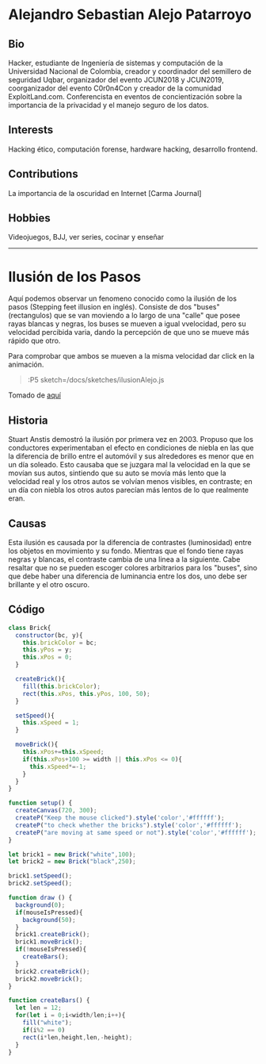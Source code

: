 # Alejandro Sebastian Alejo Patarroyo

## Bio

Hacker, estudiante de Ingeniería de sistemas y computación de la Universidad Nacional de Colombia, creador y coordinador del semillero de seguridad Uqbar, organizador del evento JCUN2018 y JCUN2019, coorganizador del evento C0r0n4Con y creador de la comunidad ExploitLand.com. Conferencista en eventos de concientización sobre la importancia de la privacidad y el manejo seguro de los datos.

## Interests

Hacking ético, computación forense, hardware hacking, desarrollo frontend.

## Contributions

La importancia de la oscuridad en Internet [Carma Journal]

## Hobbies

Videojuegos, BJJ, ver series, cocinar y enseñar

---

# Ilusión de los Pasos

Aquí podemos observar un fenomeno conocido como la ilusión de los pasos (Stepping feet illusion en inglés). Consiste de dos "buses" (rectangulos) que se van moviendo a lo largo de una "calle" que posee rayas blancas y negras, los buses se mueven a igual vvelocidad, pero su velocidad percibida varia, dando la percepción de que uno se mueve más rápido que otro. 

Para comprobar que ambos se mueven a la misma velocidad dar click en la animación.

> :P5 sketch=/docs/sketches/ilusionAlejo.js

Tomado de [aquí](https://p5js.org/es/examples/simulate-stepping-feet-illusion.html)

## Historia

Stuart Anstis demostró la ilusión por primera vez en 2003. Propuso que los conductores experimentaban el efecto en condiciones de niebla en las que la diferencia de brillo entre el automóvil y sus alrededores es menor que en un día soleado. Esto causaba que se juzgara mal la velocidad en la que se movían sus autos, sintiendo que su auto se movía más lento que la velocidad real y los otros autos se volvían menos visibles, en contraste; en un día con niebla los otros autos parecían más lentos de lo que realmente eran.

## Causas 

Esta ilusión es causada por la diferencia de contrastes (luminosidad) entre los objetos en movimiento y su fondo. Mientras que el fondo tiene rayas negras y blancas, el contraste cambia de una linea a la siguiente. Cabe resaltar que no se pueden escoger colores arbitrarios para los "buses", sino que debe haber una diferencia de luminancia entre los dos, uno debe ser brillante y el otro oscuro.

## Código

```js
class Brick{
  constructor(bc, y){
    this.brickColor = bc;
    this.yPos = y;
    this.xPos = 0;
  }

  createBrick(){
    fill(this.brickColor);
    rect(this.xPos, this.yPos, 100, 50);
  }

  setSpeed(){
    this.xSpeed = 1;
  }

  moveBrick(){
    this.xPos+=this.xSpeed;
    if(this.xPos+100 >= width || this.xPos <= 0){
      this.xSpeed*=-1;
    }
  }
}

function setup() {
  createCanvas(720, 300);
  createP("Keep the mouse clicked").style('color','#ffffff');
  createP("to check whether the bricks").style('color','#ffffff');
  createP("are moving at same speed or not").style('color','#ffffff');
}

let brick1 = new Brick("white",100);
let brick2 = new Brick("black",250);

brick1.setSpeed();
brick2.setSpeed();

function draw () {
  background(0);
  if(mouseIsPressed){
    background(50);
  }
  brick1.createBrick();
  brick1.moveBrick();
  if(!mouseIsPressed){
    createBars();
  }
  brick2.createBrick();
  brick2.moveBrick();
}

function createBars() {
  let len = 12;
  for(let i = 0;i<width/len;i++){
    fill("white");
    if(i%2 == 0)
    rect(i*len,height,len,-height);
  }
}
```